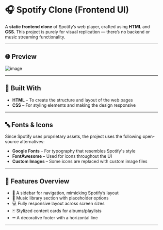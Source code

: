# 🎧 Spotify Clone (Frontend UI)

A **static frontend clone** of Spotify’s web player, crafted using **HTML** and **CSS**. This project is purely for visual replication — there’s no backend or music streaming functionality.

---

## 🌐 Preview

![image](https://github.com/user-attachments/assets/e5d9d0d0-9190-4e50-86cc-96d5da1c549a)


---

## 🔧 Built With

- **HTML** – To create the structure and layout of the web pages
- **CSS** – For styling elements and making the design responsive

---

## 🔤 Fonts & Icons

Since Spotify uses proprietary assets, the project uses the following open-source alternatives:

- **Google Fonts** – For typography that resembles Spotify's style
- **FontAwesome** – Used for icons throughout the UI
- **Custom Images** – Some icons are replaced with custom image files

---

## 📌 Features Overview

- 📂 A sidebar for navigation, mimicking Spotify’s layout
- 🎵 Music library section with placeholder options
- 💻 Fully responsive layout across screen sizes
- 🃏 Stylized content cards for albums/playlists
- ➖ A decorative footer with a horizontal line

---
